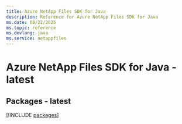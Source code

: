 ```yaml
---
title: Azure NetApp Files SDK for Java
description: Reference for Azure NetApp Files SDK for Java
ms.date: 08/22/2025
ms.topic: reference
ms.devlang: java
ms.service: netappfiles
---
```

# Azure NetApp Files SDK for Java - latest
## Packages - latest
[!INCLUDE [packages](netapp-files-index.md)]